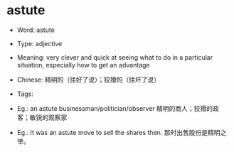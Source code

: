 # astute

- Word: astute

- Type: adjective
- Meaning: very clever and quick at seeing what to do in a particular situation, especially how to get an advantage
- Chinese: 精明的（往好了说）；狡猾的（往坏了说）
- Tags: 
- Eg.: an astute businessman/politician/observer 精明的商人；狡猾的政客；敏锐的观察家
- Eg.: It was an astute move to sell the shares then. 那时出售股份是精明之举。

